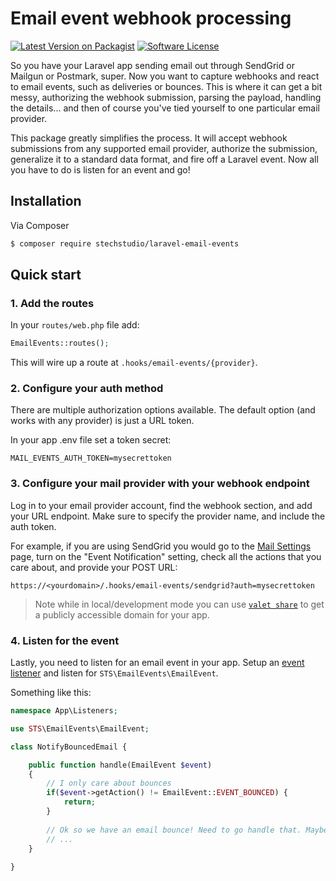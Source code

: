 # Email event webhook processing

[![Latest Version on Packagist](https://img.shields.io/packagist/v/stechstudio/laravel-email-events.svg?style=flat-square)](https://packagist.org/packages/stechstudio/laravel-email-events)
[![Software License](https://img.shields.io/badge/license-MIT-brightgreen.svg?style=flat-square)](LICENSE.md)

So you have your Laravel app sending email out through SendGrid or Mailgun or Postmark, super. Now you want to capture webhooks and react to email events, such as deliveries or bounces. This is where it can get a bit messy, authorizing the webhook submission, parsing the payload, handling the details... and then of course you've tied yourself to one particular email provider.

This package greatly simplifies the process. It will accept webhook submissions from any supported email provider, authorize the submission, generalize it to a standard data format, and fire off a Laravel event. Now all you have to do is listen for an event and go!

## Installation

Via Composer

``` bash
$ composer require stechstudio/laravel-email-events
```

## Quick start

### 1. Add the routes

In your `routes/web.php` file add:

```php
EmailEvents::routes();
```

This will wire up a route at `.hooks/email-events/{provider}`. 

### 2. Configure your auth method

There are multiple authorization options available. The default option (and works with any provider) is just a URL token.

In your app .env file set a token secret:

```
MAIL_EVENTS_AUTH_TOKEN=mysecrettoken
```

### 3. Configure your mail provider with your webhook endpoint

Log in to your email provider account, find the webhook section, and add your URL endpoint. Make sure to specify the provider name, and include the auth token.

For example, if you are using SendGrid you would go to the [Mail Settings](https://app.sendgrid.com/settings/mail_settings) page, turn on the "Event Notification" setting, check all the actions that you care about, and provide your POST URL:

```
https://<yourdomain>/.hooks/email-events/sendgrid?auth=mysecrettoken
```

> Note while in local/development mode you can use [`valet share`](https://laravel.com/docs/master/valet#sharing-sites) to get a publicly accessible domain for your app.

### 4. Listen for the event

Lastly, you need to listen for an email event in your app. Setup an [event listener](https://laravel.com/docs/master/events#defining-listeners) and listen for `STS\EmailEvents\EmailEvent`.

Something like this:

```php
namespace App\Listeners;

use STS\EmailEvents\EmailEvent;

class NotifyBouncedEmail {

    public function handle(EmailEvent $event)
    {
        // I only care about bounces
        if($event->getAction() != EmailEvent::EVENT_BOUNCED) {
            return;
        } 
        
        // Ok so we have an email bounce! Need to go handle that. Maybe notify us on Slack?
        // ...
    }
    
}
```
